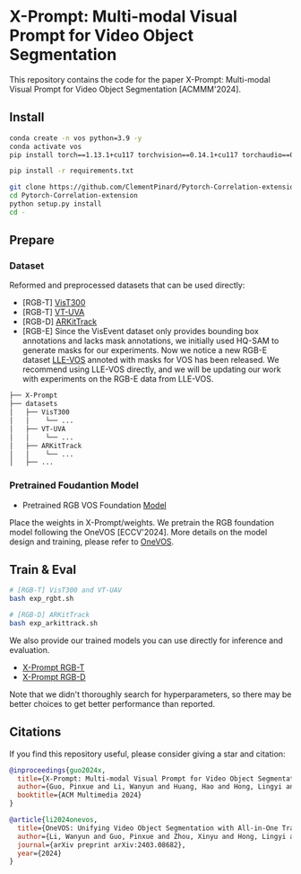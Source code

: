# X-Prompt: Multi-modal Visual Prompt for Video Object Segmentation
This repository contains the code for the paper X-Prompt: Multi-modal Visual Prompt for Video Object Segmentation [ACMMM'2024].

## Install
```bash
conda create -n vos python=3.9 -y
conda activate vos
pip install torch==1.13.1+cu117 torchvision==0.14.1+cu117 torchaudio==0.13.1 --extra-index-url https://download.pytorch.org/whl/cu117

pip install -r requirements.txt

git clone https://github.com/ClementPinard/Pytorch-Correlation-extension.git
cd Pytorch-Correlation-extension
python setup.py install
cd -
```

## Prepare
### Dataset
Reformed and preprocessed datasets that can be used directly:
- [RGB-T] [VisT300](https://pan.baidu.com/s/1Ya25RGHmT_ZbzbMB-HE3fQ?pwd=uqj7)
- [RGB-T] [VT-UVA](https://pan.baidu.com/s/1UVsN_WR9lixZYsUpiOkekA?pwd=3mm6)
- [RGB-D] [ARKitTrack](https://pan.baidu.com/s/1i6ctcSXhkzHxx0s8kLFrmw?pwd=9h6g)
- [RGB-E] Since the VisEvent dataset only provides bounding box annotations and lacks mask annotations, we initially used HQ-SAM to generate masks for our experiments. Now we notice a new RGB-E dataset [LLE-VOS](https://github.com/HebeiFast/EventLowLightVOS) annoted with masks for VOS has been released. We recommend using LLE-VOS directly, and we will be updating our work with experiments on the RGB-E data from LLE-VOS.

```bash
├── X-Prompt
├── datasets
│   ├── VisT300
│   │    └── ...
│   ├── VT-UVA
│   │    └── ...
│   ├── ARKitTrack
│   │    └── ...
│   ├── ...
```

### Pretrained Foudantion Model
- Pretrained RGB VOS Foundation [Model](https://pan.baidu.com/s/1tAPghe_CXuUM_r02olNIeg?pwd=scw4)

Place the weights in X-Prompt/weights. 
We pretrain the RGB foundation model following the OneVOS [ECCV'2024]. More details on the model design and training, please refer to [OneVOS](https://github.com/L599wy/OneVOS).

## Train & Eval
```bash
# [RGB-T] VisT300 and VT-UAV
bash exp_rgbt.sh

# [RGB-D] ARKitTrack
bash exp_arkittrack.sh
```

We also provide our trained models you can use directly for inference and evaluation. 
- [X-Prompt RGB-T](https://pan.baidu.com/s/1H1bYkSQoHkoueDJNj1cUlQ?pwd=kqgh)
- [X-Prompt RGB-D](https://pan.baidu.com/s/1dKgHqLL6wzlIbEJJKONMrg?pwd=tiku)

Note that we didn't thoroughly search for hyperparameters, so there may be better choices to get better performance than reported.

## Citations
If you find this repository useful, please consider giving a star and citation:
```bibtex
@inproceedings{guo2024x,
  title={X-Prompt: Multi-modal Visual Prompt for Video Object Segmentation},
  author={Guo, Pinxue and Li, Wanyun and Huang, Hao and Hong, Lingyi and Zhou, Xinyu and Chen, Zhaoyu and Li, Jinglun and Jiang, Kaixun and Zhang, Wei and Zhang, Wenqiang},
  booktitle={ACM Multimedia 2024}
}

@article{li2024onevos,
  title={OneVOS: Unifying Video Object Segmentation with All-in-One Transformer Framework},
  author={Li, Wanyun and Guo, Pinxue and Zhou, Xinyu and Hong, Lingyi and He, Yangji and Zheng, Xiangyu and Zhang, Wei and Zhang, Wenqiang},
  journal={arXiv preprint arXiv:2403.08682},
  year={2024}
}
```
